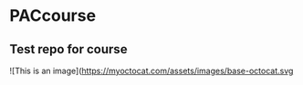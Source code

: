 # PACcourse
## Test repo for course
![This is an image](https://myoctocat.com/assets/images/base-octocat.svg
